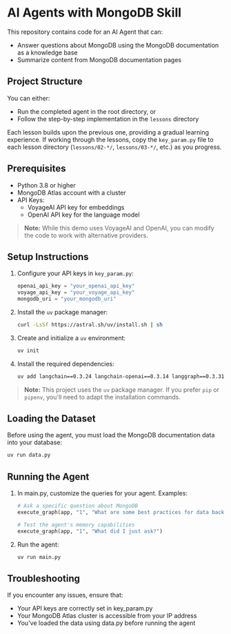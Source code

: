 # AI Agents with MongoDB Skill

This repository contains code for an AI Agent that can:
- Answer questions about MongoDB using the MongoDB documentation as a knowledge base
- Summarize content from MongoDB documentation pages

## Project Structure

You can either:
- Run the completed agent in the root directory, or
- Follow the step-by-step implementation in the `lessons` directory

Each lesson builds upon the previous one, providing a gradual learning experience. If working through the lessons, copy the `key_param.py` file to each lesson directory (`lessons/02-*/`, `lessons/03-*/`, etc.) as you progress.

## Prerequisites

- Python 3.8 or higher
- MongoDB Atlas account with a cluster
- API Keys:
  - VoyageAI API key for embeddings
  - OpenAI API key for the language model

> **Note:** While this demo uses VoyageAI and OpenAI, you can modify the code to work with alternative providers.

## Setup Instructions

1. Configure your API keys in `key_param.py`:
   ```python
   openai_api_key = "your_openai_api_key"
   voyage_api_key = "your_voyage_api_key"
   mongodb_uri = "your_mongodb_uri"
   ```

2. Install the `uv` package manager:
   ```bash
   curl -LsSf https://astral.sh/uv/install.sh | sh
   ```

3. Create and initialize a `uv` environment:
   ```bash
   uv init
   ```

4. Install the required dependencies:
   ```bash
   uv add langchain==0.3.24 langchain-openai==0.3.14 langgraph==0.3.31 langgraph-checkpoint-mongodb==0.1.3 pymongo==4.11.3 voyageai==0.3.2
   ```

> **Note:** This project uses the `uv` package manager. If you prefer `pip` or `pipenv`, you'll need to adapt the installation commands.

## Loading the Dataset

Before using the agent, you must load the MongoDB documentation data into your database:

```bash
uv run data.py
```

## Running the Agent

1. In main.py, customize the queries for your agent. Examples:
   ```python
   # Ask a specific question about MongoDB
   execute_graph(app, "1", "What are some best practices for data backups in MongoDB?")
   
   # Test the agent's memory capabilities
   execute_graph(app, "1", "What did I just ask?")
   ```

2. Run the agent:
   ```bash
   uv run main.py
   ```

## Troubleshooting

If you encounter any issues, ensure that:
- Your API keys are correctly set in key_param.py
- Your MongoDB Atlas cluster is accessible from your IP address
- You've loaded the data using data.py before running the agent
